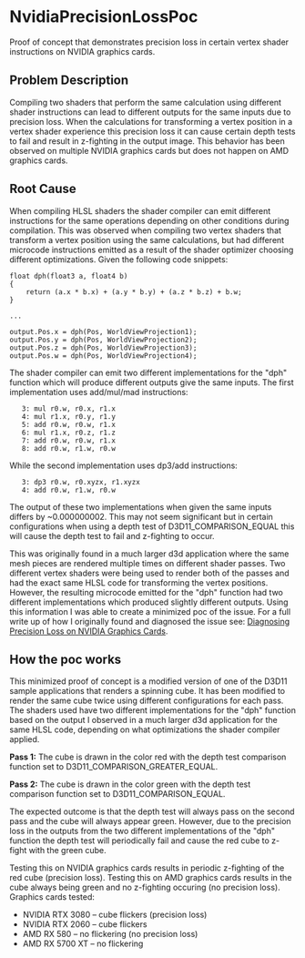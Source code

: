 # NvidiaPrecisionLossPoc
Proof of concept that demonstrates precision loss in certain vertex shader instructions on NVIDIA graphics cards.

## Problem Description
Compiling two shaders that perform the same calculation using different shader instructions can lead to different outputs for the same inputs due to precision loss. When the calculations for transforming a vertex position in a vertex shader experience this precision loss it can cause certain depth tests to fail and result in z-fighting in the output image. This behavior has been observed on multiple NVIDIA graphics cards but does not happen on AMD graphics cards.

## Root Cause
When compiling HLSL shaders the shader compiler can emit different instructions for the same operations depending on other conditions during compilation. This was observed when compiling two vertex shaders that transform a vertex position using the same calculations, but had different microcode instructions emitted as a result of the shader optimizer choosing different optimizations. Given the following code snippets:
```
float dph(float3 a, float4 b)
{
	return (a.x * b.x) + (a.y * b.y) + (a.z * b.z) + b.w;
}

...

output.Pos.x = dph(Pos, WorldViewProjection1);
output.Pos.y = dph(Pos, WorldViewProjection2);
output.Pos.z = dph(Pos, WorldViewProjection3);
output.Pos.w = dph(Pos, WorldViewProjection4);
```

The shader compiler can emit two different implementations for the "dph" function which will produce different outputs give the same inputs. The first implementation uses add/mul/mad instructions:
```
   3: mul r0.w, r0.x, r1.x
   4: mul r1.x, r0.y, r1.y
   5: add r0.w, r0.w, r1.x
   6: mul r1.x, r0.z, r1.z
   7: add r0.w, r0.w, r1.x
   8: add r0.w, r1.w, r0.w
```

While the second implementation uses dp3/add instructions:
```
   3: dp3 r0.w, r0.xyzx, r1.xyzx
   4: add r0.w, r1.w, r0.w
```

The output of these two implementations when given the same inputs differs by ~0.000000002. This may not seem significant but in certain configurations when using a depth test of D3D11_COMPARISON_EQUAL this will cause the depth test to fail and z-fighting to occur. 

This was originally found in a much larger d3d application where the same mesh pieces are rendered multiple times on different shader passes. Two different vertex shaders were being used to render both of the passes and had the exact same HLSL code for transforming the vertex positions. However, the resulting microcode emitted for the "dph" function had two different implementations which produced slightly different outputs. Using this information I was able to create a minimized poc of the issue. For a full write up of how I originally found and diagnosed the issue see: [Diagnosing Precision Loss on NVIDIA Graphics Cards](https://icode4.coffee/?p=566).

## How the poc works
This minimized proof of concept is a modified version of one of the D3D11 sample applications that renders a spinning cube. It has been modified to render the same cube twice using different configurations for each pass. The shaders used have two different implementations for the "dph" function based on the output I observed in a much larger d3d application for the same HLSL code, depending on what optimizations the shader compiler applied. 

**Pass 1:** The cube is drawn in the color red with the depth test comparison function set to D3D11_COMPARISON_GREATER_EQUAL.

**Pass 2:** The cube is drawn in the color green with the depth test comparison function set to D3D11_COMPARISON_EQUAL.

The expected outcome is that the depth test will always pass on the second pass and the cube will always appear green. However, due to the precision loss in the outputs from the two different implementations of the "dph" function the depth test will periodically fail and cause the red cube to z-fight with the green cube.

Testing this on NVIDIA graphics cards results in periodic z-fighting of the red cube (precision loss). Testing this on AMD graphics cards results in the cube always being green and no z-fighting occuring (no precision loss). Graphics cards tested:
- NVIDIA RTX 3080 – cube flickers (precision loss)
- NVIDIA RTX 2060 – cube flickers
- AMD RX 580 – no flickering (no precision loss)
- AMD RX 5700 XT – no flickering
